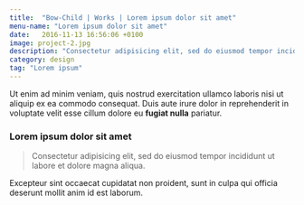 ```yaml
---
title:  "Bow-Child | Works | Lorem ipsum dolor sit amet"
menu-name: "Lorem ipsum dolor sit amet"
date:   2016-11-13 16:56:06 +0100
image: project-2.jpg
description: "Consectetur adipisicing elit, sed do eiusmod tempor incididunt ut labore et dolore magna aliqua."
category: design
tag: "Lorem ipsum"
---
```

Ut enim ad minim veniam, quis nostrud exercitation ullamco laboris nisi ut aliquip ex ea commodo consequat. Duis aute irure dolor in reprehenderit in voluptate velit esse cillum dolore eu **fugiat nulla** pariatur.

### Lorem ipsum dolor sit amet

> Consectetur adipisicing elit, sed do eiusmod tempor incididunt ut labore et dolore magna aliqua.



Excepteur sint occaecat cupidatat non proident, sunt in culpa qui officia deserunt mollit anim id est laborum.
